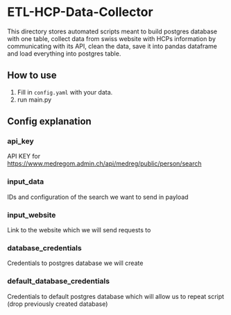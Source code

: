 # ETL-HCP-Data-Collector


This directory stores automated scripts meant to build postgres database with one table,
collect data from swiss website with HCPs information by communicating with its API,
clean the data, save it into pandas dataframe and load everything into postgres table. 


## How to use

1. Fill in `config.yaml` with your data.
2. run main.py


## Config explanation

### api_key ###

API KEY for https://www.medregom.admin.ch/api/medreg/public/person/search

### input_data ###

IDs and configuration of the search we want to send in payload

### input_website ###

Link to the website which we will send requests to

### database_credentials ###

Credentials to postgres database we will create

### default_database_credentials ###

Credentials to default postgres database which will allow us to repeat script (drop previously created database)
